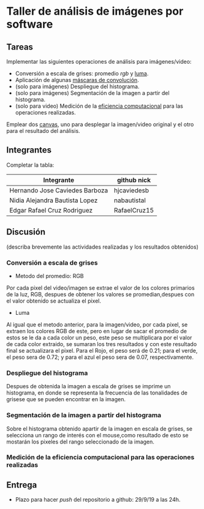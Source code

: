 # Taller de análisis de imágenes por software

## Tareas

Implementar las siguientes operaciones de análisis para imágenes/video:

* Conversión a escala de grises: promedio _rgb_ y [luma](https://en.wikipedia.org/wiki/HSL_and_HSV#Disadvantages).
* Aplicación de algunas [máscaras de convolución](https://en.wikipedia.org/wiki/Kernel_(image_processing)).
* (solo para imágenes) Despliegue del histograma.
* (solo para imágenes) Segmentación de la imagen a partir del histograma.
* (solo para video) Medición de la [eficiencia computacional](https://processing.org/reference/frameRate.html) para las operaciones realizadas.

Emplear dos [canvas](https://processing.org/reference/PGraphics.html), uno para desplegar la imagen/video original y el otro para el resultado del análisis.

## Integrantes

Completar la tabla:

| Integrante                      | github nick   |
|---------------------------------|---------------|
| Hernando Jose Caviedes Barboza  | hjcaviedesb   |
| Nidia Alejandra Bautista Lopez  |  nabautistal  |
| Edgar Rafael Cruz Rodriguez     | RafaelCruz15  |

## Discusión

(describa brevemente las actividades realizadas y los resultados obtenidos)
### Conversión a escala de grises
* Metodo del promedio: RGB

Por cada pixel del video/imagen se extrae el valor de los colores primarios de la luz, RGB, despues de obtener los valores se promedian,despues con el valor obtenido se actualiza el pixel.
* Luma

Al igual que el metodo anterior, para la imagen/video, por cada pixel, se extraen los colores RGB de este, pero en lugar de sacar el promedio de estos se le da a cada color un peso, este peso se multiplicara por el valor de cada color extraido, se sumaran los tres resultados y con este resultado final se actualizara el pixel. Para el Rojo, el peso será de 0.21; para el verde, el  peso sera de 0.72; y para el azul el peso sera de 0.07, respectivamente.

### Despliegue del histograma
Despues de obtenida la imagen a escala de grises se imprime un histograma, en donde se representa la frecuencia de las tonalidades de grisese que se pueden encontrar en la imagen.
### Segmentación de la imagen a partir del histograma
Sobre el histograma obtenido apartir de la imagen en escala de grises, se selecciona un rango de interés con el mouse,como resultado de esto se mostarán los pixeles del rango seleccionado de la imagen.
### Medición de la eficiencia computacional para las operaciones realizadas


## Entrega

* Plazo para hacer _push_ del repositorio a github: 29/9/19 a las 24h.
